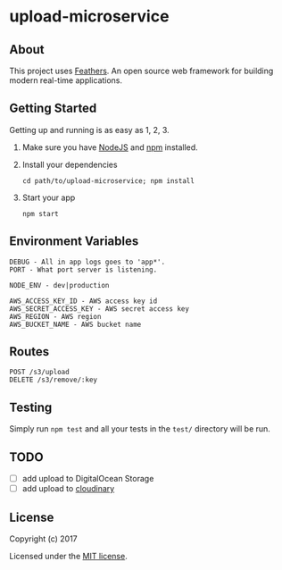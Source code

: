 # upload-microservice

> 

## About

This project uses [Feathers](http://feathersjs.com). An open source web framework for building modern real-time applications.

## Getting Started

Getting up and running is as easy as 1, 2, 3.

1. Make sure you have [NodeJS](https://nodejs.org/) and [npm](https://www.npmjs.com/) installed.
2. Install your dependencies

    ```
    cd path/to/upload-microservice; npm install
    ```

3. Start your app

    ```
    npm start
    ```

## Environment Variables

    
    DEBUG - All in app logs goes to 'app*'.
    PORT - What port server is listening.
    
    NODE_ENV - dev|production
    
    AWS_ACCESS_KEY_ID - AWS access key id
    AWS_SECRET_ACCESS_KEY - AWS secret access key
    AWS_REGION - AWS region
    AWS_BUCKET_NAME - AWS bucket name
    
## Routes

    POST /s3/upload
    DELETE /s3/remove/:key 

## Testing

Simply run `npm test` and all your tests in the `test/` directory will be run.

## TODO

- [ ] add upload to DigitalOcean Storage
- [ ] add upload to [cloudinary](http://cloudinary.com)

## License

Copyright (c) 2017

Licensed under the [MIT license](LICENSE).
